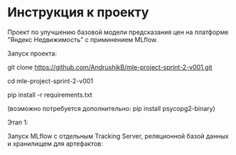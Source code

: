 # Инструкция к проекту
Проект по улучшению базовой модели предсказания цен на платформе "Яндекс Недвижимость" c приминением MLflow.

Запуск проекта:

git clone https://github.com/AndrushikB/mle-project-sprint-2-v001.git

cd mle-project-sprint-2-v001

pip install -r requirements.txt

(возможно потребуется дополнительно: pip install psycopg2-binary)

Этап 1:

Запуск MLflow с отдельным Tracking Server, реляционной базой данных и хранилищем для артефактов:


